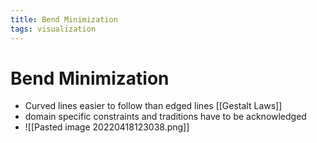 ```yaml
---
title: Bend Minimization
tags: visualization
---
```


# Bend Minimization
- Curved lines easier to follow than edged lines  [[Gestalt Laws]]
- domain specific constraints and traditions have to be acknowledged
- ![[Pasted image 20220418123038.png]]


























